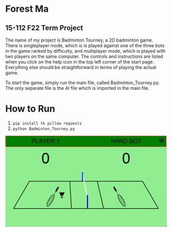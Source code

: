 # Forest Ma
## 15-112 F22 Term Project

The name of my project is Badminton Tourney, a 2D badminton game. There
is singleplayer mode, which is is played against one of the three bots in the
game ranked by difficulty, and multiplayer mode, which is played with two
players on the same computer. The controls and instructions are listed when
you click on the help icon in the top left corner of the start page. 
Everything else should be straightforward in terms of playing the actual game.

To start the game, simply run the main file, called Badminton_Tourney.py.
The only separate file is the AI file which is imported in the main file.

# How to Run

1. `pip install tk pillow requests`
2. `python Badminton_Tourney.py`

![Screenshot of Game](image.png)